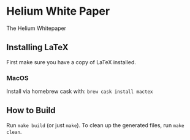 # Helium White Paper
The Helium Whitepaper

## Installing LaTeX

First make sure you have a copy of LaTeX installed.

### MacOS

Install via homebrew cask with: `brew cask install mactex`

## How to Build

Run `make build` (or just `make`). To clean up the generated files, run `make clean`.


